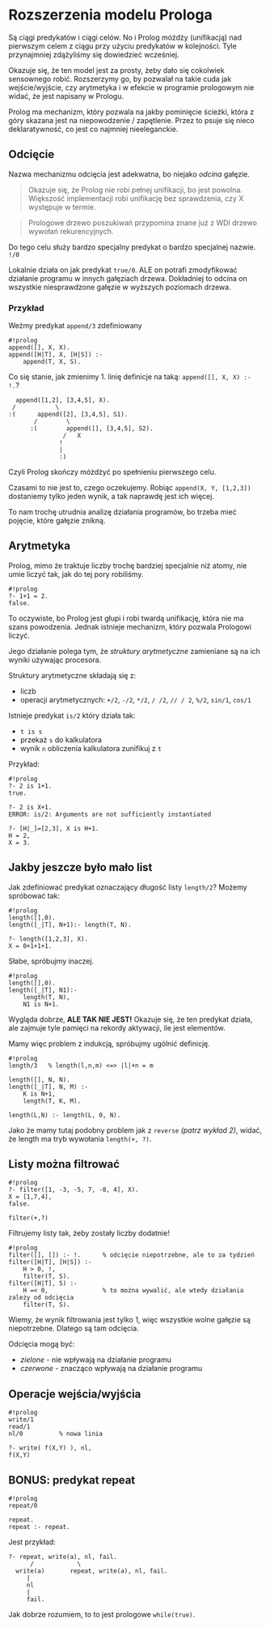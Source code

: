 # Rozszerzenia modelu Prologa

Są ciągi predykatów i ciągi celów. No i Prolog móżdży (unifikacją) nad pierwszym celem z ciągu przy użyciu predykatów w kolejności. Tyle przynajmniej zdążyliśmy się dowiedzieć wcześniej.

Okazuje się, że ten model jest za prosty, żeby dało się cokolwiek sensownego robić.
Rozszerzymy go, by pozwalał na takie cuda jak wejście/wyjście, czy arytmetyka i w efekcie w programie prologowym nie widać, że jest napisany w Prologu.

Prolog ma mechanizm, który pozwala na jakby pominięcie ścieżki, która z góry skazana jest na niepowodzenie / zapętlenie. Przez to psuje się nieco deklaratywność, co jest co najmniej nieeleganckie.

## Odcięcie
Nazwa mechanizmu odcięcia jest adekwatna, bo niejako _odcina_ gałęzie.

> Okazuje się, że Prolog nie robi pełnej unifikacji, bo jest powolna. Większość implementacji robi unifikację bez sprawdzenia, czy X występuje w termie.

> Prologowe drzewo poszukiwań przypomina znane już z WDI drzewo wywołań rekurencyjnych.

Do tego celu służy bardzo specjalny predykat o bardzo specjalnej nazwie. `!/0`

Lokalnie działa on jak predykat `true/0`. ALE on potrafi zmodyfikować działanie programu w innych gałęziach drzewa. Dokładniej to odcina on wszystkie niesprawdzone gałęzie w wyższych poziomach drzewa.

### Przykład

Weźmy predykat `append/3` zdefiniowany

    #!prolog
    append([], X, X).
    append([H|T], X, [H|S]) :-
        append(T, X, S).

Co się stanie, jak zmienimy 1. linię definicje na taką: `append([], X, X) :- !.`?

      append([1,2], [3,4,5], X).
     /           \
    :(      append([2], [3,4,5], S1).
           /        \
          :(        append([], [3,4,5], S2).
                   /   X
                  !
                  |
                  :)

Czyli Prolog skończy móżdżyć po spełnieniu pierwszego celu.

Czasami to nie jest to, czego oczekujemy. Robiąc `append(X, Y, [1,2,3])` dostaniemy tylko jeden wynik, a tak naprawdę jest ich więcej.

To nam trochę utrudnia analizę działania programów, bo trzeba mieć pojęcie, które gałęzie znikną.

## Arytmetyka

Prolog, mimo że traktuje liczby trochę bardziej specjalnie niż atomy, nie umie liczyć tak, jak do tej pory robiliśmy.

    #!prolog
    ?- 1+1 = 2.
    false.

To oczywiste, bo Prolog jest głupi i robi twardą unifikację, która nie ma szans powodzenia. Jednak istnieje mechanizm, który pozwala Prologowi liczyć.

Jego działanie polega tym, że _struktury arytmetyczne_ zamieniane są na ich wyniki używając procesora.

Struktury arytmetyczne składają się z:

- liczb
- operacji arytmetycznych: `+/2`, `-/2`, `*/2`, `/ /2`, `// / 2`, `%/2`, `sin/1`, `cos/1`

Istnieje predykat `is/2` który działa tak:

- `t is s`
- przekaż `s` do kalkulatora
- wynik `n` obliczenia kalkulatora zunifikuj z `t`

Przykład:

    #!prolog
    ?- 2 is 1+1.
    true.

    ?- 2 is X+1.
    ERROR: is/2: Arguments are not sufficiently instantiated

    ?- [H|_]=[2,3], X is H+1.
    H = 2,
    X = 3.

## Jakby jeszcze było mało list
Jak zdefiniować predykat oznaczający długość listy `length/2`? Możemy spróbować tak:

    #!prolog
    length([],0).
    length([_|T], N+1):- length(T, N).

    ?- length([1,2,3], X).
    X = 0+1+1+1.

Słabe, spróbujmy inaczej.

    #!prolog
    length([],0).
    length([_|T], N1):-
        length(T, N),
        N1 is N+1.

Wygląda dobrze, **ALE TAK NIE JEST!** Okazuje się, że ten predykat działa, ale zajmuje tyle pamięci na rekordy aktywacji, ile jest elementów.

Mamy więc problem z indukcją, spróbujmy ugólnić definicję.

    #!prolog
    length/3   % length(l,n,m) <=> |l|+n = m

    length([], N, N).
    length([_|T], N, M) :-
        K is N+1,
        length(T, K, M).

    length(L,N) :- length(L, 0, N).

Jako że mamy tutaj podobny problem jak z `reverse` _(patrz wykład 2)_, widać, że length ma tryb wywołania `length(+, ?)`.

## Listy można filtrować

    #!prolog
    ?- filter([1, -3, -5, 7, -8, 4], X).
    X = [1,7,4],
    false.

    filter(+,?)

Filtrujemy listy tak, żeby zostały liczby dodatnie!

    #!prolog
    filter([], []) :- !.      % odcięcie niepotrzebne, ale to za tydzień
    filter([H|T], [H|S]) :-
        H > 0, !,
        filter(T, S).
    filter([H|T], S) :-
        H =< 0,               % to można wywalić, ale wtedy działania zależy od odcięcia
        filter(T, S).

Wiemy, że wynik filtrowania jest tylko 1, więc wszystkie wolne gałęzie są niepotrzebne.
Dlatego są tam odcięcia.

Odcięcia mogą być:

- _zielone_ - nie wpływają na działanie programu
- _czerwone_ - znacząco wpływają na działanie programu

## Operacje wejścia/wyjścia

    #!prolog
    write/1
    read/1
    nl/0          % nowa linia

    ?- write( f(X,Y) ), nl,
    f(X,Y)

## BONUS: predykat repeat

    #!prolog
    repeat/0

    repeat.
    repeat :- repeat.

Jest przykład:

    ?- repeat, write(a), nl, fail.
          /            \
      write(a)       repeat, write(a), nl, fail.
         |
         nl
         |
         fail.

Jak dobrze rozumiem, to to jest prologowe `while(true)`.